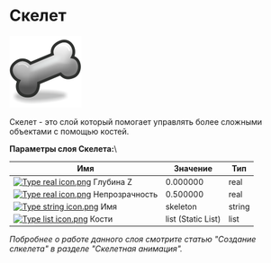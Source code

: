 # Скелет

<img src="../.gitbook/assets/layer_other_skeleton_icon.png" alt="" data-size="original">

Скелет - это слой который помогает управлять более сложными объектами с помощью костей.

**Параметры слоя Скелета:**\


| Имя                                                                                                                                                                                 | Значение           | Тип    |
| ----------------------------------------------------------------------------------------------------------------------------------------------------------------------------------- | ------------------ | ------ |
| [![Type real icon.png](https://wiki.synfig.org/images/thumb/f/fd/Type\_real\_icon.png/16px-Type\_real\_icon.png)](https://wiki.synfig.org/File:Type\_real\_icon.png) Глубина Z      | 0.000000           | real   |
| [![Type real icon.png](https://wiki.synfig.org/images/thumb/f/fd/Type\_real\_icon.png/16px-Type\_real\_icon.png)](https://wiki.synfig.org/File:Type\_real\_icon.png) Непрозрачность | 0.500000           | real   |
| [![Type string icon.png](https://wiki.synfig.org/images/thumb/6/63/Type\_string\_icon.png/16px-Type\_string\_icon.png)](https://wiki.synfig.org/File:Type\_string\_icon.png) Имя    | skeleton           | string |
| [![Type list icon.png](https://wiki.synfig.org/images/thumb/b/b6/Type\_list\_icon.png/16px-Type\_list\_icon.png)](https://wiki.synfig.org/File:Type\_list\_icon.png) Кости          | list (Static List) | list   |

_Побробнее о работе данного слоя смотрите статью "Создание слкелета"  в разделе "Скелетная анимация"._
